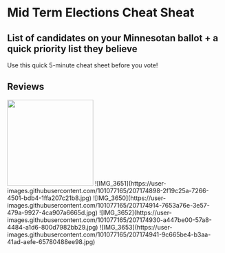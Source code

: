 # Mid Term Elections Cheat Sheat

## List of candidates on your Minnesotan ballot + a quick priority list they believe

Use this quick 5-minute cheat sheet before you vote!

## Reviews
<img width="200px" src="![IMG_3654](https://user-images.githubusercontent.com/101077165/207174853-06fb4800-decc-4963-b087-14494b4ff0a5.jpg)">
![IMG_3651](https://user-images.githubusercontent.com/101077165/207174898-2f19c25a-7266-4501-bdb4-1ffa207c21b8.jpg)
![IMG_3650](https://user-images.githubusercontent.com/101077165/207174914-7653a76e-3e57-479a-9927-4ca907a6665d.jpg)
![IMG_3652](https://user-images.githubusercontent.com/101077165/207174930-a447be00-57a8-4484-a1d6-800d7982bb29.jpg)
![IMG_3653](https://user-images.githubusercontent.com/101077165/207174941-9c665be4-b3aa-41ad-aefe-65780488ee98.jpg)
